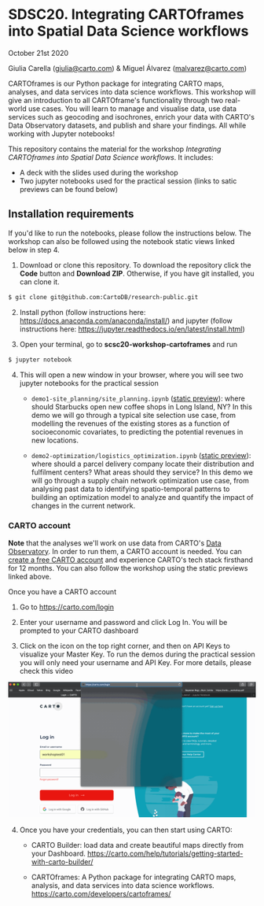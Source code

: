 # SDSC20. Integrating CARTOframes into Spatial Data Science workflows

October 21st 2020

Giulia Carella (giulia@carto.com) & Miguel Álvarez (malvarez@carto.com)

CARTOframes is our Python package for integrating CARTO maps, analyses, and data services into data science workflows. This workshop will give an introduction to all CARTOframe's functionality through two real-world use cases. You will learn to manage and visualise data, use data services such as geocoding and isochrones, enrich your data with CARTO's Data Observatory datasets, and publish and share your findings. All while working with Jupyter notebooks!

This repository contains the material for the workshop *Integrating CARTOframes into Spatial Data Science workflows*. It includes:

- A deck with the slides used during the workshop
- Two jupyter notebooks used for the practical session (links to satic previews can be found below)

## Installation requirements

If you'd like to run the notebooks, please follow the instructions below. The workshop can also be followed using the notebook static views linked below in step 4.

1. Download or clone this repository. To download the repository click the **Code** button and **Download ZIP**. Otherwise, if you have git installed, you can clone it.

  ```bash
  $ git clone git@github.com:CartoDB/research-public.git
  ```
  
2. Install python (follow instructions here: https://docs.anaconda.com/anaconda/install/) and jupyter (follow instructions here: https://jupyter.readthedocs.io/en/latest/install.html)

3. Open your terminal, go to **scsc20-workshop-cartoframes** and run 
  ```bash
  $ jupyter notebook
  ```

4. This will open a new window in your browser, where you will see two jupyter notebooks for the practical session

	- `demo1-site_planning/site_planning.ipynb` ([static preview](https://nbviewer.jupyter.org/github/CartoDB/research-public/blob/master/scsc20-workshop-cartoframes/demo1-site_planning/site_planning.ipynb?flush_cache=True)): where should Starbucks open new coffee shops in Long Island, NY? In this demo we will go through a typical site selection use case, from modelling the revenues of the existing stores as a function of socioeconomic covariates, to predicting the potential revenues in new locations.  

	- `demo2-optimization/logistics_optimization.ipynb` ([static preview](https://nbviewer.jupyter.org/github/CartoDB/research-public/blob/master/scsc20-workshop-cartoframes/demo2-optimization/logistics_optimization.ipynb?flush_cache=True)): where should a parcel delivery company locate their distribution and fulfilment centers? What areas should they service? In this demo we will go through a supply chain network optimization use case, from analysing past data to identifying spatio-temporal patterns to building an optimization model to analyze and quantify the impact of changes in the current network.

### CARTO account

**Note** that the analyses we'll work on use data from CARTO's [Data Observatory](https://carto.com/spatial-data-catalog/). In order to run them, a CARTO account is needed. You can [create a free CARTO account](https://carto.com/signup) and experience CARTO's tech stack firsthand for 12 months. You can also follow the workshop using the static previews linked above.

Once you have a CARTO account

1. Go to https://carto.com/login

2. Enter your username and password and click Log In. You will be prompted to your CARTO dashboard

3. Click on the icon on the top right corner, and then on API Keys to visualize your Master Key. To run the demos during the practical session you will only need your username and API Key. For more details, please check this video

![](carto_access.gif)

4. Once you have your credentials, you can then start using CARTO:

	- CARTO Builder: load data and create beautiful maps directly from your Dashboard.
	https://carto.com/help/tutorials/getting-started-with-carto-builder/

	-  CARTOframes: A Python package for integrating CARTO maps, analysis, and data services into data science workflows.
	https://carto.com/developers/cartoframes/
	 


